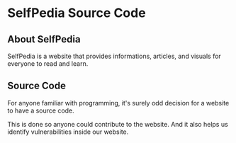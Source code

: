 # SelfPedia Source Code
## About SelfPedia
SelfPedia is a website that provides informations, articles, and visuals for everyone to read and learn.
## Source Code
For anyone familiar with programming, it's surely odd decision for a website to have a source code.

This is done so anyone could contribute to the website. And it also helps us identify vulnerabilities inside our website.